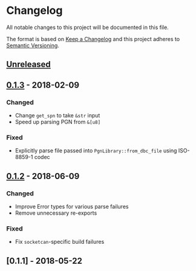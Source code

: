 # Changelog

All notable changes to this project will be documented in this file.

The format is based on [Keep a Changelog](http://keepachangelog.com)
and this project adheres to [Semantic Versioning](http://semver.org).

## [Unreleased]

## [0.1.3] - 2018-02-09

### Changed
- Change `get_spn` to take `&str` input
- Speed up parsing PGN from `&[u8]`

### Fixed
- Explicitly parse file passed into `PgnLibrary::from_dbc_file` using
  ISO-8859-1 codec

## [0.1.2] - 2018-06-09

### Changed
- Improve Error types for various parse failures
- Remove unnecessary re-exports

### Fixed
- Fix `socketcan`-specific build failures

## [0.1.1] - 2018-05-22

[Unreleased]: https://github.com/jmagnuson/canparse/compare/v0.1.3...master
[0.1.3]: https://github.com/jmagnuson/canparse/compare/v0.1.2...v0.1.3
[0.1.2]: https://github.com/jmagnuson/canparse/compare/v0.1.1...v0.1.2
